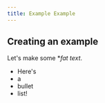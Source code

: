 ```yaml
---
title: Example Example
---
```


Creating an example
---------------
Let's make some **fat text*.
* Here's
* a
* bullet
* list!
